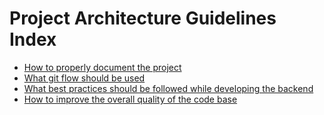 # Project Architecture Guidelines Index

- [How to properly document the project](documentation.md)
- [What git flow should be used](github_flow.md)
- [What best practices should be followed while developing the backend](backend_development.md)
- [How to improve the overall quality of the code base](code_quality.md)

